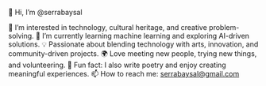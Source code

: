 👋 Hi, I’m @serrabaysal

👀 I’m interested in technology, cultural heritage, and creative problem-solving.
🌱 I’m currently learning machine learning and exploring AI-driven solutions.
💡 Passionate about blending technology with arts, innovation, and community-driven projects.
🌍 Love meeting new people, trying new things, and volunteering.
📝 Fun fact: I also write poetry and enjoy creating meaningful experiences.
📫 How to reach me: serrabaysal@gmail.com





